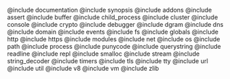 @include documentation
@include synopsis
@include addons
@include assert
@include buffer
@include child_process
@include cluster
@include console
@include crypto
@include debugger
@include dgram
@include dns
@include domain
@include events
@include fs
@include globals
@include http
@include https
@include modules
@include net
@include os
@include path
@include process
@include punycode
@include querystring
@include readline
@include repl
@include smalloc
@include stream
@include string_decoder
@include timers
@include tls
@include tty
@include url
@include util
@include v8
@include vm
@include zlib
